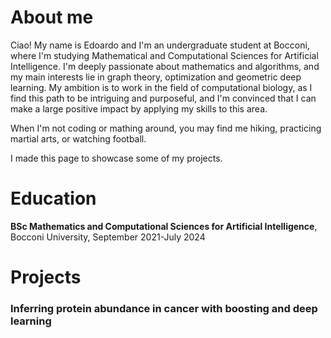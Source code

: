 # About me
Ciao! My name is Edoardo and I'm an undergraduate student at Bocconi, where I'm studying Mathematical and Computational Sciences for Artificial Intelligence. I'm deeply passionate about mathematics and algorithms, and my main interests lie in graph theory, optimization and geometric deep learning. My ambition is to work in the field of computational biology, as I find this path to be intriguing and purposeful, and I'm convinced that I can make a large positive impact by applying my skills to this area.

When I'm not coding or mathing around, you may find me hiking, practicing martial arts, or watching football.

I made this page to showcase some of my projects.

# Education

**BSc Mathematics and Computational Sciences for Artificial Intelligence**, Bocconi University, September 2021-July 2024

# Projects
### Inferring protein abundance in cancer with boosting and deep learning
